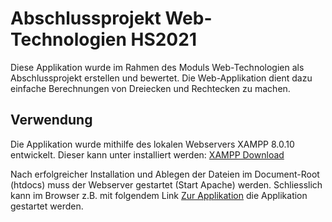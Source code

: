 # Abschlussprojekt Web-Technologien HS2021

Diese Applikation wurde im Rahmen des Moduls Web-Technologien als Abschlussprojekt erstellen und bewertet.
Die Web-Applikation dient dazu einfache Berechnungen von Dreiecken und Rechtecken zu machen.

## Verwendung
Die Applikation wurde mithilfe des lokalen Webservers XAMPP 8.0.10 entwickelt.
Dieser kann unter installiert werden: [XAMPP Download](https://sourceforge.net/projects/xampp/)

Nach erfolgreicher Installation und Ablegen der Dateien im Document-Root (htdocs) muss der Webserver
gestartet (Start Apache) werden. Schliesslich kann im Browser z.B. mit folgendem Link
[Zur Applikation](http://localhost/WEBT_HS21_BUEHLER_DOMINIK/application.html) die Applikation gestartet werden.
